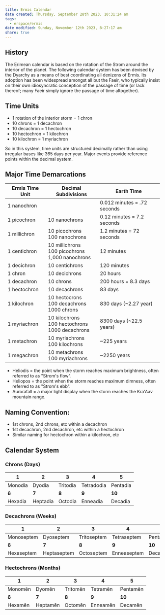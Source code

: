 ```yaml
---
title: Ermis Calendar
date created: Thursday, September 28th 2023, 10:31:24 am
tags:
  - erspace/ermis
date modified: Sunday, November 12th 2023, 8:27:17 am
share: true
---
```


## History

The Erimean calendar is based on the rotation of the Strom around the interior of the planet. The following calendar system has been devised by the Dyarchy as a means of best coordinating all denizens of Ermis. Its adoption has been widespread amongst all but the Faeir, who typically insist on their own idiosyncratic conception of the passage of time (or lack thereof; many Faeir simply ignore the passage of time altogether).  

## Time Units

- 1 rotation of the interior storm = 1 chron
- 10 chrons = 1 decachron
- 10 decachron = 1 hectochron
- 10 hectochron = 1 kilochron
- 10 kilochron = 1 myriachron

So in this system, time units are structured decimally rather than using irregular bases like 365 days per year. Major events provide reference points within the decimal system. 

## Major Time Demarcations

| Ermis Time Unit | Decimal Subdivisions                                     | Earth Time                  |
|-----------------|----------------------------------------------------------|-----------------------------|
| 1 nanochron     |                                                          | 0.012 minutes = .72 seconds |
| 1 picochron     | 10 nanochrons                                            | 0.12 minutes = 7.2 seconds  |
| 1 millichron    | 10 picochrons <br> 100 nanochrons                        | 1.2 minutes = 72 seconds    |
| 1 centichron    | 10 millichrons <br> 100 picochrons <br> 1,000 nanochrons | 12 minutes                  |
| 1 decichron     | 10 centichrons                                           | 120 minutes                 |
| 1 chron         | 10 decichrons                                            | 20 hours                    |
| 1 decachron     | 10 chrons                                                | 200 hours = 8.3 days        |
| 1 hectochron    | 10 decachrons                                            | 83 days                     |
| 1 kilochron     | 10 hectocrons <br> 100 decachrons <br> 1000 chrons       | 830 days (~2.27 year)       |
| 1 myriachron    | 10 kilochrons <br> 100 hectochrons <br> 1000 decachrons  | 8300 days (~22.5 years)     |
| 1 metachron     | 10 myriachrons <br> 100 kilochrons                       | ~225 years                  |
| 1 megachron     | 10 metachrons <br> 100 myriachrons                       | ~2250 years                 |

 
- Heliodis = the point when the storm reaches maximum brightness, often referred to as "Strom's flow".
- Heliopos = the point when the storm reaches maximum dimness, often referred to as "Strom's ebb".
- Aurorafall = a major light display when the storm reaches the Kra'Aav mountain range. 

## Naming Convention:

- 1st chrons, 2nd chrons, etc within a decachron
- 1st decachron, 2nd decachron, etc within a hectochron
- Similar naming for hectochron within a kilochron, etc

## Calendar System


### Chrons (Days)

| **1**       | **2**        | **3**        | **4**          | **5**        |
| ------- | -------- | -------- | ---------- | -------- |
| Monodia | Dyodia   | Tritodia | Tetradodia | Pentadia |
| **6**       | **7**        | **8**        | **9**          | **10**       |
| Hexadia | Heptadia | Octodia  | Enneadia   | Decadia         |

### Decachrons (Weeks)

| **1**       | **2**        | **3**        | **4**          | **5**        |
| ------- | -------- | -------- | ---------- | -------- |
| Monoseptem | Dyoseptem   | Tritoseptem | Tetraseptem | Pentaseptem| |
| **6**       | **7**        | **8**        | **9**          | **10**       |
| Hexaseptem | Heptaseptem | Octoseptem  | Enneaseptem   | Decaseptem|         |

### Hectochrons (Months)

| **1**       | **2**        | **3**        | **4**          | **5**        |
| ------- | -------- | -------- | ---------- | -------- |
| Monomēn | Dyomēn   | Tritomēn | Tetramēn | Pentamēn| |
| **6**       | **7**        | **8**        | **9**          | **10**       |
| Hexamēn | Heptamēn | Octomēn  | Enneamēn   | Decamēn|         |

